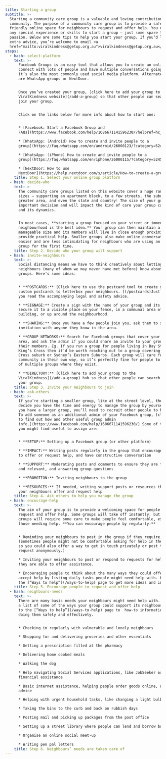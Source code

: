 ```yaml
---
title: Starting a group
subtitle: >-
  Starting a community care group is a valuable and loving contribution to your
  community. The purpose of a community care group is to provide a safe and
  friendly online space for neighbours to request and offer help. You don’t need
  any special experience or skills to start a group — just some spare time and
  passion. Below are some tips to help you start your group. If you’d like any
  extra advice, you’re welcome to email <a
  href="mailto:viralkindness@getup.org.au">viralkindness@getup.org.au</a>.
steps:
  - hash: select-platform
    text: >-
      Facebook Groups is an easy tool that allows you to create an online group,
      connect with lots of people and have multiple conversations going at once.
      It’s also the most commonly used social media platform. Alternate options
      are WhatsApp groups or NextDoor.


      Once you’ve created your group, [click here to add your group to the
      ViralKindness website](/add-a-group) so that other people can search for and
      join your group.


      Click on the links below for more info about how to start one:


      * [Facebook: Start a Facebook Group and
      FAQs](https://www.facebook.com/help/1686671141596230/?helpref=hc_fnav)

      * [WhatsApp: (Android) How to create and invite people to a
      group](https://faq.whatsapp.com/en/android/26000123/?category=5245251)

      * [WhatsApp: (iPhone) How to create and invite people to a
      group](https://faq.whatsapp.com/en/iphone/26000115/?category=5245251)

      * [NextDoor: How to use
      NextDoor](https://help.nextdoor.com/s/article/How-to-create-a-group?language=en_AU)
    title: Step 1. Select your online group platform
  - hash: decide-who
    text: >-
      The community care groups listed on this website cover a huge range of
      sizes — supporting an apartment block, to a few streets, the suburb,
      greater area, and even the state and country! The size of your group is an
      important decision and will impact the kind of care your group can offer
      and its dynamics.


      In most cases, **starting a group focused on your street or immediate
      neighbourhood is the best idea.** Your group can then maintain a
      manageable size and its members will live in close enough proximity to
      provide practical help. Smaller groups also make online conversation
      easier and are less intimidating for neighbours who are using an online
      group for the first time.
    title: Step 2. Decide who your group will support
  - hash: invite-neighbours
    text: >-
      Social distancing means we have to think creatively about letting our
      neighbours (many of whom we may never have met before) know about our
      groups. Here’s some ideas:


      * **POSTCARDS:** [Click here to use the postcard tool to create your own
      custom postcards to letterbox your neighbours. ](/postcards)Just make sure
      you read the accompanying legal and safety advice.

      * **SIGNAGE:** Create a sign with the name of your group and its URL, and
      secure it to a visible place on your fence, in a communal area of your
      building, or up around the neighbourhood.

      * **SHARING:** Once you have a few people join you, ask them to share the
      invitation with anyone they know in the area.

      * **GROUP NETWORKS:** Search for Facebook groups that cover your larger
      area, and ask the admin if you could share an invite to your group with
      their members. Eg. If you run a group for people living in Bay Street,
      King’s Cross then it’d be worth reaching out to a group covering Kings
      Cross suburb or Sydney’s Eastern Suburbs. Each group will care for their
      community in their own way, so it’s perfectly fine for people to be part
      of multiple groups where they exist.

      * **DIRECTORY:** [Click here to add your group to the
      ViralKindness](/add-a-group) hub so that other people can search for and join
      your group.
    title: Step 3. Invite your neighbours to join
  - hash: ask-others
    text: >-
      If you’re starting a smaller group, like at the street level, then you may
      decide you have the time and energy to manage the group by yourself. If
      you have a larger group, you’ll need to recruit other people to help you.
      To add someone as an additional admin of your Facebook group, [click here
      to find out how and other useful group admin
      info.](https://www.facebook.com/help/1686671141596230/) Some of the roles
      you might find useful to assign are:


      * **SETUP:** Setting up a Facebook group (or other platform)

      * **IMPACT:** Writing posts regularly in the group that encourage people
      to offer or request help, and have constructive conversation

      * **SUPPORT:** Moderating posts and comments to ensure they are friendly
      and relevant, and answering group questions

      * **PROMOTION:** Inviting neighbours to the group

      * **RESOURCES:** If needed, writing support posts or resources that help
      your neighbours offer and request help
    title: Step 4. Ask others to help you manage the group
  - hash: encourage-help
    text: >-
      The aim of your group is to provide a welcoming space for people to
      request and offer help. Some groups will take off instantly, but most
      groups will require some care to make people feel comfortable, especially
      those needing help. **You can encourage people by regularly:**


      * Reminding your neighbours to post in the group if they require help.
      (Sometimes people might not be comfortable asking for help in the group,
      so you could also offer a way to get in touch privately or post their
      request anonymously.)

      * Inviting your neighbours to post or respond to requests for help when
      they are able to offer assistance.

      * Encouraging people to think about the many ways they could offer and
      accept help by listing daily tasks people might need help with. Head to
      the [“Ways to help”](/ways-to-help) page to get more ideas and info.
    title: Step 5. Encourage people to request and offer help
  - hash: neighbours-needs
    text: >-
      There are many basic needs your neighbours might need help with. Below is
      a list of some of the ways your group could support its neighbours. Head
      to the [“Ways to help”](/ways-to-help) page to  how-to information about
      doing them safely and effectively.


      * Checking in regularly with vulnerable and lonely neighbours

      * Shopping for and delivering groceries and other essentials

      * Getting a prescription filled at the pharmacy

      * Delivering home cooked meals

      * Walking the dog

      * Help navigating Social Services applications, like JobSeeker or
      financial assistance

      * Basic internet assistance, helping people order goods online, and tech
      advice

      * Helping with urgent household tasks, like changing a light bulb

      * Taking the bins to the curb and back on rubbish days

      * Posting mail and picking up packages from the post office

      * Setting up a street library where people can lend and borrow books

      * Organise an online social meet-up

      * Writing pen pal letters
    title: Step 6. Neighbours’ needs are taken care of
---
```

